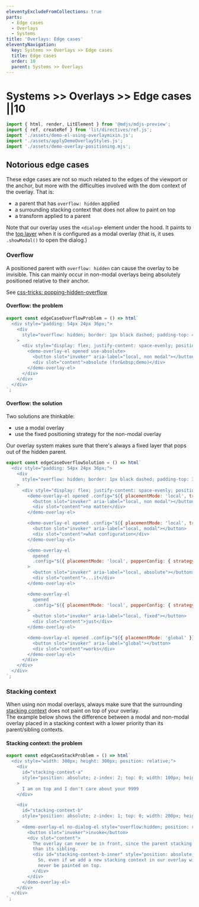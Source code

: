 ```yaml
---
eleventyExcludeFromCollections: true
parts:
  - Edge cases
  - Overlays
  - Systems
title: 'Overlays: Edge cases'
eleventyNavigation:
  key: Systems >> Overlays >> Edge cases
  title: Edge cases
  order: 10
  parent: Systems >> Overlays
---
```


# Systems >> Overlays >> Edge cases ||10

```js script
import { html, render, LitElement } from '@mdjs/mdjs-preview';
import { ref, createRef } from 'lit/directives/ref.js';
import './assets/demo-el-using-overlaymixin.js';
import './assets/applyDemoOverlayStyles.js';
import './assets/demo-overlay-positioning.mjs';
```

## Notorious edge cases

These edge cases are not so much related to the edges of the viewport or the anchor, but more with the difficulties involved with the dom context of the overlay.
That is:

- a parent that has `overflow: hidden` applied
- a surrounding stacking context that does not allow to paint on top
- a transform applied to a parent

Note that our overlay uses the `<dialog>` element under the hood. It paints to the [top layer](https://github.com/whatwg/html/issues/4633) when it is configured as a modal overlay (that is, it uses `.showModal()` to open the dialog.)

### Overflow

A positioned parent with `overflow: hidden` can cause the overlay to be invisible. This can mainly occur in non-modal overlays being absolutely
positioned relative to their anchor.

See [css-tricks: popping-hidden-overflow](https://css-tricks.com/popping-hidden-overflow/#aa-the-solution)

#### Overflow: the problem

```js preview-story
export const edgeCaseOverflowProblem = () => html`
  <div style="padding: 54px 24px 36px;">
    <div
      style="overflow: hidden; border: 1px black dashed; padding-top: 44px; padding-bottom: 16px;"
    >
      <div style="display: flex; justify-content: space-evenly; position: relative;">
        <demo-overlay-el opened use-absolute>
          <button slot="invoker" aria-label="local, non modal"></button>
          <div slot="content">absolute (for&nbsp;demo)</div>
        </demo-overlay-el>
      </div>
    </div>
  </div>
`;
```

#### Overflow: the solution

Two solutions are thinkable:

- use a modal overlay
- use the fixed positioning strategy for the non-modal overlay

Our overlay system makes sure that there's always a fixed layer that pops out of the hidden parent.

```js preview-story
export const edgeCaseOverflowSolution = () => html`
  <div style="padding: 54px 24px 36px;">
    <div
      style="overflow: hidden; border: 1px black dashed; padding-top: 36px; padding-bottom: 16px;"
    >
      <div style="display: flex; justify-content: space-evenly; position: relative;">
        <demo-overlay-el opened .config="${{ placementMode: 'local', trapsKeyboardFocus: false }}">
          <button slot="invoker" aria-label="local, non modal"></button>
          <div slot="content">no matter</div>
        </demo-overlay-el>

        <demo-overlay-el opened .config="${{ placementMode: 'local', trapsKeyboardFocus: true }}">
          <button slot="invoker" aria-label="local, modal"></button>
          <div slot="content">what configuration</div>
        </demo-overlay-el>

        <demo-overlay-el
          opened
          .config="${{ placementMode: 'local', popperConfig: { strategy: 'absolute' } }}"
        >
          <button slot="invoker" aria-label="local, absolute"></button>
          <div slot="content">...it</div>
        </demo-overlay-el>

        <demo-overlay-el
          opened
          .config="${{ placementMode: 'local', popperConfig: { strategy: 'fixed' } }}"
        >
          <button slot="invoker" aria-label="local, fixed"></button>
          <div slot="content">just</div>
        </demo-overlay-el>

        <demo-overlay-el opened .config="${{ placementMode: 'global' }}">
          <button slot="invoker" aria-label="global"></button>
          <div slot="content">works</div>
        </demo-overlay-el>
      </div>
    </div>
  </div>
`;
```

### Stacking context

When using non modal overlays, always make sure that the surrounding [stacking context](https://developer.mozilla.org/en-US/docs/Web/CSS/CSS_Positioning/Understanding_z_index/The_stacking_context) does not paint on top of your overlay.  
The example below shows the difference between a modal and non-modal overlay placed in a stacking context with a lower priority than its parent/sibling contexts.

#### Stacking context: the problem

```js preview-story
export const edgeCaseStackProblem = () => html`
  <div style="width: 300px; height: 300px; position: relative;">
    <div
      id="stacking-context-a"
      style="position: absolute; z-index: 2; top: 0; width: 100px; height: 200px;"
    >
      I am on top and I don't care about your 9999
    </div>

    <div
      id="stacking-context-b"
      style="position: absolute; z-index: 1; top: 0; width: 200px; height: 200px;"
    >
      <demo-overlay-el no-dialog-el style="overflow:hidden; position: relative;">
        <button slot="invoker">invoke</button>
        <div slot="content">
          The overlay can never be in front, since the parent stacking context has a lower priority
          than its sibling.
          <div id="stacking-context-b-inner" style="position: absolute; z-index: 9999;">
            So, even if we add a new stacking context in our overlay with z-index 9999, it will
            never be painted on top.
          </div>
        </div>
      </demo-overlay-el>
    </div>
  </div>
`;
```
